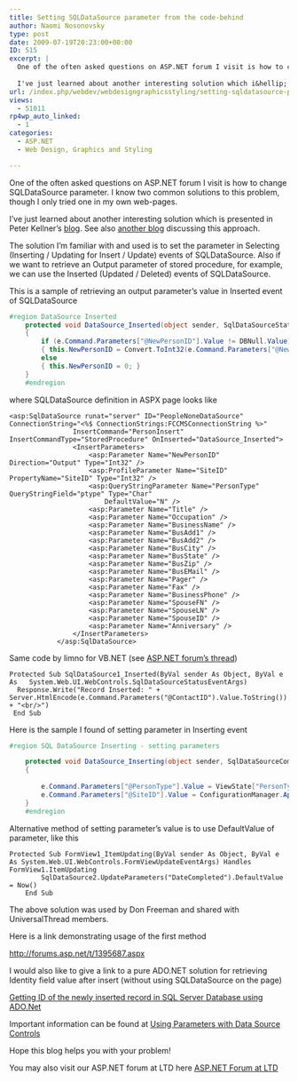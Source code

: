 ```yaml
---
title: Setting SQLDataSource parameter from the code-behind
author: Naomi Nosonovsky
type: post
date: 2009-07-19T20:23:00+00:00
ID: 515
excerpt: |
  One of the often asked questions on ASP.NET forum I visit is how to change SQLDataSource parameter. I know two common solutions to this problem, though I only tried one in my own web-pages.
  
  I've just learned about another interesting solution which i&hellip;
url: /index.php/webdev/webdesigngraphicsstyling/setting-sqldatasource-parameter-from-the/
views:
  - 51011
rp4wp_auto_linked:
  - 1
categories:
  - ASP.NET
  - Web Design, Graphics and Styling

---
```

One of the often asked questions on ASP.NET forum I visit is how to change SQLDataSource parameter. I know two common solutions to this problem, though I only tried one in my own web-pages.

I&#8217;ve just learned about another interesting solution which is presented in Peter Kellner&#8217;s [blog][1]. See also [another blog][2] discussing this approach.

The solution I&#8217;m familiar with and used is to set the parameter in Selecting (Inserting / Updating for Insert / Update) events of SQLDataSource. Also if we want to retrieve an Output parameter of stored procedure, for example, we can use the Inserted (Updated / Deleted) events of SQLDataSource.

This is a sample of retrieving an output parameter&#8217;s value in Inserted event of SQLDataSource

```c#
#region DataSource Inserted
    protected void DataSource_Inserted(object sender, SqlDataSourceStatusEventArgs e)
    {
        if (e.Command.Parameters["@NewPersonID"].Value != DBNull.Value)
        { this.NewPersonID = Convert.ToInt32(e.Command.Parameters["@NewPersonID"].Value); }
        else
        { this.NewPersonID = 0; }
    }
    #endregion
```
where SQLDataSource definition in ASPX page looks like

```ASP.NET
<asp:SqlDataSource runat="server" ID="PeopleNoneDataSource" ConnectionString="<%$ ConnectionStrings:FCCMSConnectionString %>"
                InsertCommand="PersonInsert" InsertCommandType="StoredProcedure" OnInserted="DataSource_Inserted">
                <InsertParameters>
                    <asp:Parameter Name="NewPersonID" Direction="Output" Type="Int32" />
                    <asp:ProfileParameter Name="SiteID" PropertyName="SiteID" Type="Int32" />
                    <asp:QueryStringParameter Name="PersonType" QueryStringField="ptype" Type="Char"
                        DefaultValue="N" />
                    <asp:Parameter Name="Title" />
                    <asp:Parameter Name="Occupation" />
                    <asp:Parameter Name="BusinessName" />
                    <asp:Parameter Name="BusAdd1" />
                    <asp:Parameter Name="BusAdd2" />
                    <asp:Parameter Name="BusCity" />
                    <asp:Parameter Name="BusState" />
                    <asp:Parameter Name="BusZip" />
                    <asp:Parameter Name="BusEMail" />
                    <asp:Parameter Name="Pager" />
                    <asp:Parameter Name="Fax" />
                    <asp:Parameter Name="BusinessPhone" />
                    <asp:Parameter Name="SpouseFN" />
                    <asp:Parameter Name="SpouseLN" />
                    <asp:Parameter Name="SpouseID" />
                    <asp:Parameter Name="Anniversary" />
                </InsertParameters>
            </asp:SqlDataSource>
```

Same code by limno for VB.NET (see [ASP.NET forum&#8217;s thread][3])

```vb.net
Protected Sub SqlDataSource1_Inserted(ByVal sender As Object, ByVal e As   System.Web.UI.WebControls.SqlDataSourceStatusEventArgs)
  Response.Write("Record Inserted: " + Server.HtmlEncode(e.Command.Parameters("@ContactID").Value.ToString()) + "<br/>")   
 End Sub  
```
Here is the sample I found of setting parameter in Inserting event

```c#
#region SQL DataSource Inserting - setting parameters

    protected void DataSource_Inserting(object sender, SqlDataSourceCommandEventArgs e)
    {
   
        e.Command.Parameters["@PersonType"].Value = ViewState["PersonType"];//this.PersonType ;
        e.Command.Parameters["@SiteID"].Value = ConfigurationManager.AppSettings["SiteID"]; 
    }
    #endregion
```
Alternative method of setting parameter&#8217;s value is to use DefaultValue of parameter, like this

```vb.net
Protected Sub FormView1_ItemUpdating(ByVal sender As Object, ByVal e As System.Web.UI.WebControls.FormViewUpdateEventArgs) Handles FormView1.ItemUpdating
		SqlDataSource2.UpdateParameters("DateCompleted").DefaultValue = Now()
	End Sub

```
The above solution was used by Don Freeman and shared with UniversalThread members.

Here is a link demonstrating usage of the first method

http://forums.asp.net/t/1395687.aspx

I would also like to give a link to a pure ADO.NET solution for retrieving Identity field value after insert (without using SQLDataSource on the page)
  
[Getting ID of the newly inserted record in SQL Server Database using ADO.Net][4] 

Important information can be found at [Using Parameters with Data Source Controls][5]

Hope this blog helps you with your problem!

You may also visit our ASP.NET forum at LTD here [ASP.NET Forum at LTD][6]

 [1]: http://peterkellner.net/2006/09/18/expressionbuilderidentity/
 [2]: http://weblogs.asp.net/infinitiesloop/archive/2006/08/09/The-CodeExpressionBuilder.aspx
 [3]: http://forums.asp.net/p/1455158/3332004.aspx#3332004
 [4]: http://www.aspsnippets.com/post/2009/05/27/Get-ID-of-the-newly-inserted-record-in-SQL-Server-using-ADONet.aspx
 [5]: http://msdn.microsoft.com/en-us/library/xt50s8kz.aspx
 [6]: http://forum.ltd.local/viewforum.php?f=27